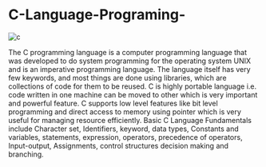 # C-Language-Programing-
![c](https://user-images.githubusercontent.com/99263882/153419157-facd52ac-ce01-4222-bdee-97d9a3a4454c.jpg)

The C programming language is a computer programming language that was developed to do system programming for the operating system UNIX and is an imperative programming language.
The language itself has very few keywords, and most things are done using libraries, which are collections of code for them to be reused.
C is highly portable language i.e. code written in one machine can be moved to other which is very important and powerful feature. 
C supports low level features like bit level programming and direct access to memory using pointer which is very useful for managing resource efficiently.
Basic C Language Fundamentals include Character set, Identifiers, keyword, data types,
Constants and variables, statements, expression, operators, precedence of operators, Input-output, Assignments, control structures decision making and branching.
